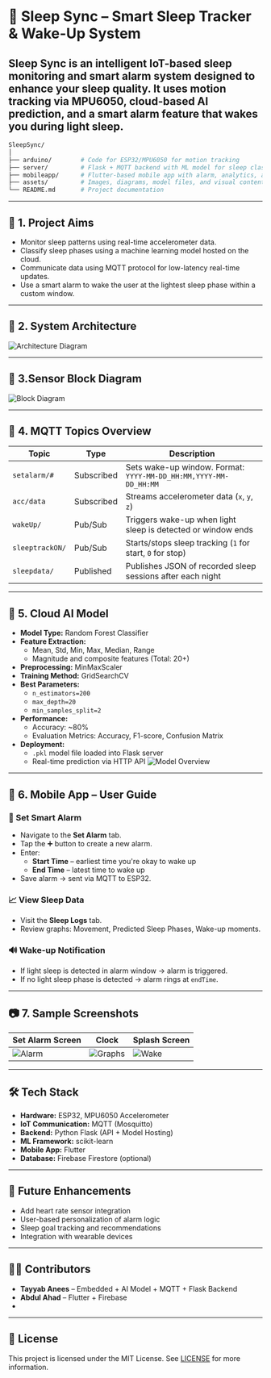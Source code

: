# 🌙 Sleep Sync – Smart Sleep Tracker & Wake-Up System

**Sleep Sync** is an intelligent IoT-based sleep monitoring and smart alarm system designed to enhance your sleep quality. It uses motion tracking via MPU6050, cloud-based AI prediction, and a smart alarm feature that wakes you during light sleep.
---
```bash
SleepSync/
│
├── arduino/        # Code for ESP32/MPU6050 for motion tracking
├── server/         # Flask + MQTT backend with ML model for sleep classification
├── mobileapp/      # Flutter-based mobile app with alarm, analytics, and UI
├── assets/         # Images, diagrams, model files, and visual content
└── README.md       # Project documentation
```


---

## 🎯 1. Project Aims

- Monitor sleep patterns using real-time accelerometer data.
- Classify sleep phases using a machine learning model hosted on the cloud.
- Communicate data using MQTT protocol for low-latency real-time updates.
- Use a smart alarm to wake the user at the lightest sleep phase within a custom window.

---

## 🧠 2. System Architecture
![Architecture Diagram](assets/arch.png)

---

## 🔧 3.Sensor Block Diagram
![Block Diagram](assets/block.jpg) <!-- Replace with actual image -->

---

## 📡 4. MQTT Topics Overview

| Topic             | Type         | Description                                                                 |
|------------------|--------------|-----------------------------------------------------------------------------|
| `setalarm/#`      | Subscribed   | Sets wake-up window. Format: `YYYY-MM-DD_HH:MM,YYYY-MM-DD_HH:MM`           |
| `acc/data`        | Subscribed   | Streams accelerometer data (`x`, `y`, `z`)                                  |
| `wakeUp/`         | Pub/Sub      | Triggers wake-up when light sleep is detected or window ends               |
| `sleeptrackON/`   | Pub/Sub      | Starts/stops sleep tracking (`1` for start, `0` for stop)                  |
| `sleepdata/`      | Published    | Publishes JSON of recorded sleep sessions after each night                 |

---

## 🤖 5. Cloud AI Model
- **Model Type:** Random Forest Classifier  
- **Feature Extraction:**  
  - Mean, Std, Min, Max, Median, Range  
  - Magnitude and composite features (Total: 20+)  
- **Preprocessing:** MinMaxScaler  
- **Training Method:** GridSearchCV  
- **Best Parameters:**  
  - `n_estimators=200`  
  - `max_depth=20`  
  - `min_samples_split=2`  
- **Performance:**  
  - Accuracy: ~80%  
  - Evaluation Metrics: Accuracy, F1-score, Confusion Matrix  
- **Deployment:**  
  - `.pkl` model file loaded into Flask server  
  - Real-time prediction via HTTP API
![Model Overview](assets/confuse.jpg) <!-- Replace with actual image -->

---

## 📱 6. Mobile App – User Guide

### 🔔 Set Smart Alarm

- Navigate to the **Set Alarm** tab.
- Tap the ➕ button to create a new alarm.
- Enter:
  - **Start Time** – earliest time you're okay to wake up
  - **End Time** – latest time to wake up
- Save alarm → sent via MQTT to ESP32.

### 📈 View Sleep Data

- Visit the **Sleep Logs** tab.
- Review graphs: Movement, Predicted Sleep Phases, Wake-up moments.

### 🔊 Wake-up Notification

- If light sleep is detected in alarm window → alarm is triggered.
- If no light sleep phase is detected → alarm rings at `endTime`.

---

## 📷 7. Sample Screenshots

| Set Alarm Screen | Clock | Splash Screen |
|------------------|--------------|-----------------------|
| ![Alarm](assets/screen1.jpg) | ![Graphs](assets/screen2.jpg) | ![Wake](assets/screen3.jpg) |

---

## 🛠️ Tech Stack

- **Hardware:** ESP32, MPU6050 Accelerometer
- **IoT Communication:** MQTT (Mosquitto)
- **Backend:** Python Flask (API + Model Hosting)
- **ML Framework:** scikit-learn
- **Mobile App:** Flutter
- **Database:** Firebase Firestore (optional)

---

## 🚀 Future Enhancements

- Add heart rate sensor integration
- User-based personalization of alarm logic
- Sleep goal tracking and recommendations
- Integration with wearable devices

---

## 🧑‍💻 Contributors

- **Tayyab Anees** – Embedded + AI Model + MQTT + Flask Backend 
- **Abdul Ahad** – Flutter + Firebase
- 
---

## 📄 License

This project is licensed under the MIT License. See [LICENSE](LICENSE) for more information.


